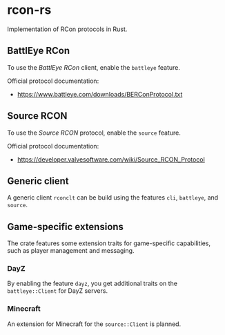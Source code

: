 # rcon-rs

Implementation of RCon protocols in Rust.

## BattlEye RCon

To use the *BattlEye RCon* client, enable the `battleye` feature.

Official protocol documentation:

- https://www.battleye.com/downloads/BERConProtocol.txt

## Source RCON

To use the *Source RCON* protocol, enable the `source` feature.

Official protocol documentation:

- https://developer.valvesoftware.com/wiki/Source_RCON_Protocol

## Generic client

A generic client `rconclt` can be build using the features `cli`, `battleye`, and `source`.

## Game-specific extensions

The crate features some extension traits for game-specific capabilities, such as player management and messaging.

### DayZ

By enabling the feature `dayz`, you get additional traits on the `battleye::Client` for DayZ servers.

### Minecraft

An extension for Minecraft for the `source::Client` is planned.
